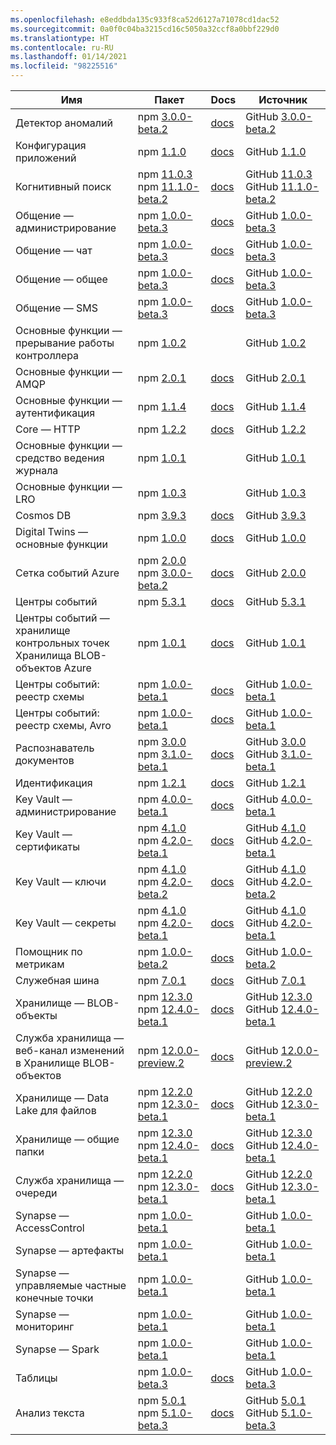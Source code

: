 ```yaml
---
ms.openlocfilehash: e8eddbda135c933f8ca52d6127a71078cd1dac52
ms.sourcegitcommit: 0a0f0c04ba3215cd16c5050a32ccf8a0bbf229d0
ms.translationtype: HT
ms.contentlocale: ru-RU
ms.lasthandoff: 01/14/2021
ms.locfileid: "98225516"
---
```

| Имя | Пакет | Docs | Источник |
| ---- | ------- | ---- | ------ |
| Детектор аномалий | npm [3.0.0-beta.2](https://www.npmjs.com/package/@azure/ai-anomaly-detector/v/3.0.0-beta.2) | [docs](/javascript/api/overview/azure/ai-anomaly-detector-readme/) | GitHub [3.0.0-beta.2](https://github.com/Azure/azure-sdk-for-js/tree/@azure/ai-anomaly-detector_3.0.0-beta.2/sdk/anomalydetector/ai-anomaly-detector/) |
| Конфигурация приложений | npm [1.1.0](https://www.npmjs.com/package/@azure/app-configuration/v/1.1.0) | [docs](/javascript/api/overview/azure/app-configuration-readme/) | GitHub [1.1.0](https://github.com/Azure/azure-sdk-for-js/tree/@azure/app-configuration_1.1.0/sdk/appconfiguration/app-configuration/) |
| Когнитивный поиск | npm [11.0.3](https://www.npmjs.com/package/@azure/search-documents/v/11.0.3)<br>npm [11.1.0-beta.2](https://www.npmjs.com/package/@azure/search-documents/v/11.1.0-beta.2) | [docs](/javascript/api/overview/azure/search-documents-readme/) | GitHub [11.0.3](https://github.com/Azure/azure-sdk-for-js/tree/@azure/search-documents_11.0.3/sdk/search/search-documents/)<br>GitHub [11.1.0-beta.2](https://github.com/Azure/azure-sdk-for-js/tree/@azure/search-documents_11.1.0-beta.2/sdk/search/search-documents/) |
| Общение — администрирование | npm [1.0.0-beta.3](https://www.npmjs.com/package/@azure/communication-administration/v/1.0.0-beta.3) | [docs](/javascript/api/overview/azure/communication-administration-readme/) | GitHub [1.0.0-beta.3](https://github.com/Azure/azure-sdk-for-js/tree/@azure/communication-administration_1.0.0-beta.3/sdk/communication/communication-administration/) |
| Общение — чат | npm [1.0.0-beta.3](https://www.npmjs.com/package/@azure/communication-chat/v/1.0.0-beta.3) | [docs](/javascript/api/overview/azure/communication-chat-readme/) | GitHub [1.0.0-beta.3](https://github.com/Azure/azure-sdk-for-js/tree/@azure/communication-chat_1.0.0-beta.3/sdk/communication/communication-chat/) |
| Общение — общее | npm [1.0.0-beta.3](https://www.npmjs.com/package/@azure/communication-common/v/1.0.0-beta.3) | [docs](/javascript/api/overview/azure/communication-common-readme/) | GitHub [1.0.0-beta.3](https://github.com/Azure/azure-sdk-for-js/tree/@azure/communication-common_1.0.0-beta.3/sdk/communication/communication-common/) |
| Общение — SMS | npm [1.0.0-beta.3](https://www.npmjs.com/package/@azure/communication-sms/v/1.0.0-beta.3) | [docs](/javascript/api/overview/azure/communication-sms-readme/) | GitHub [1.0.0-beta.3](https://github.com/Azure/azure-sdk-for-js/tree/@azure/communication-sms_1.0.0-beta.3/sdk/communication/communication-sms/) |
| Основные функции — прерывание работы контроллера | npm [1.0.2](https://www.npmjs.com/package/@azure/abort-controller/v/1.0.2) |  | GitHub [1.0.2](https://github.com/Azure/azure-sdk-for-js/tree/@azure/abort-controller_1.0.2/sdk/core/abort-controller/) |
| Основные функции — AMQP | npm [2.0.1](https://www.npmjs.com/package/@azure/core-amqp/v/2.0.1) | [docs](/javascript/api/overview/azure/core-amqp-readme/) | GitHub [2.0.1](https://github.com/Azure/azure-sdk-for-js/tree/@azure/core-amqp_2.0.1/sdk/core/core-amqp/) |
| Основные функции — аутентификация | npm [1.1.4](https://www.npmjs.com/package/@azure/core-auth/v/1.1.4) | [docs](/javascript/api/overview/azure/core-auth-readme/) | GitHub [1.1.4](https://github.com/Azure/azure-sdk-for-js/tree/@azure/core-auth_1.1.4/sdk/core/core-auth/) |
| Core — HTTP | npm [1.2.2](https://www.npmjs.com/package/@azure/core-http/v/1.2.2) | [docs](/javascript/api/overview/azure/core-http-readme/) | GitHub [1.2.2](https://github.com/Azure/azure-sdk-for-js/tree/@azure/core-http_1.2.2/sdk/core/core-http/) |
| Основные функции — средство ведения журнала | npm [1.0.1](https://www.npmjs.com/package/@azure/logger/v/1.0.1) |  | GitHub [1.0.1](https://github.com/Azure/azure-sdk-for-js/tree/@azure/logger_1.0.1/sdk/core/logger/) |
| Основные функции — LRO | npm [1.0.3](https://www.npmjs.com/package/@azure/core-lro/v/1.0.3) |  | GitHub [1.0.3](https://github.com/Azure/azure-sdk-for-js/tree/@azure/core-lro_1.0.3/sdk/core/core-lro/) |
| Cosmos DB | npm [3.9.3](https://www.npmjs.com/package/@azure/cosmos/v/3.9.3) | [docs](/javascript/api/overview/azure/cosmos-readme/) | GitHub [3.9.3](https://github.com/Azure/azure-sdk-for-js/tree/@azure/cosmos_3.9.3/sdk/cosmosdb/cosmos/) |
| Digital Twins — основные функции | npm [1.0.0](https://www.npmjs.com/package/@azure/digital-twins-core/v/1.0.0) | [docs](/javascript/api/overview/azure/digital-twins-core-readme/) | GitHub [1.0.0](https://github.com/Azure/azure-sdk-for-js/tree/@azure/digital-twins-core_1.0.0/sdk/digitaltwins/digital-twins-core/) |
| Сетка событий Azure | npm [2.0.0](https://www.npmjs.com/package/@azure/eventgrid/v/2.0.0)<br>npm [3.0.0-beta.2](https://www.npmjs.com/package/@azure/eventgrid/v/3.0.0-beta.2) | [docs](/javascript/api/overview/azure/eventgrid-readme/) | GitHub [2.0.0](https://github.com/Azure/azure-sdk-for-js/tree/master/sdk/eventgrid/eventgrid) |
| Центры событий | npm [5.3.1](https://www.npmjs.com/package/@azure/event-hubs/v/5.3.1) | [docs](/javascript/api/overview/azure/event-hubs-readme/) | GitHub [5.3.1](https://github.com/Azure/azure-sdk-for-js/tree/@azure/event-hubs_5.3.1/sdk/eventhub/event-hubs/) |
| Центры событий — хранилище контрольных точек Хранилища BLOB-объектов Azure | npm [1.0.1](https://www.npmjs.com/package/@azure/eventhubs-checkpointstore-blob/v/1.0.1) | [docs](/javascript/api/overview/azure/eventhubs-checkpointstore-blob-readme/) | GitHub [1.0.1](https://github.com/Azure/azure-sdk-for-js/tree/@azure/eventhubs-checkpointstore-blob_1.0.1/sdk/eventhub/eventhubs-checkpointstore-blob/) |
| Центры событий: реестр схемы | npm [1.0.0-beta.1](https://www.npmjs.com/package/@azure/schema-registry/v/1.0.0-beta.1) | [docs](/javascript/api/overview/azure/schema-registry-readme/) | GitHub [1.0.0-beta.1](https://github.com/Azure/azure-sdk-for-js/tree/@azure/schema-registry_1.0.0-beta.1/sdk/schemaregistry/schema-registry/) |
| Центры событий: реестр схемы, Avro | npm [1.0.0-beta.1](https://www.npmjs.com/package/@azure/schema-registry-avro/v/1.0.0-beta.1) | [docs](/javascript/api/overview/azure/schema-registry-avro-readme/) | GitHub [1.0.0-beta.1](https://github.com/Azure/azure-sdk-for-js/tree/@azure/schema-registry-avro_1.0.0-beta.1/sdk/schemaregistry/schema-registry-avro/) |
| Распознаватель документов | npm [3.0.0](https://www.npmjs.com/package/@azure/ai-form-recognizer/v/3.0.0)<br>npm [3.1.0-beta.1](https://www.npmjs.com/package/@azure/ai-form-recognizer/v/3.1.0-beta.1) | [docs](/javascript/api/overview/azure/ai-form-recognizer-readme/) | GitHub [3.0.0](https://github.com/Azure/azure-sdk-for-js/tree/@azure/ai-form-recognizer_3.0.0/sdk/formrecognizer/ai-form-recognizer/)<br>GitHub [3.1.0-beta.1](https://github.com/Azure/azure-sdk-for-js/tree/@azure/ai-form-recognizer_3.1.0-beta.1/sdk/formrecognizer/ai-form-recognizer/) |
| Идентификация | npm [1.2.1](https://www.npmjs.com/package/@azure/identity/v/1.2.1) | [docs](/javascript/api/overview/azure/identity-readme/) | GitHub [1.2.1](https://github.com/Azure/azure-sdk-for-js/tree/@azure/identity_1.2.1/sdk/identity/identity/) |
| Key Vault — администрирование | npm [4.0.0-beta.1](https://www.npmjs.com/package/@azure/keyvault-admin/v/4.0.0-beta.1) | [docs](/javascript/api/overview/azure/keyvault-admin-readme/) | GitHub [4.0.0-beta.1](https://github.com/Azure/azure-sdk-for-js/tree/@azure/keyvault-admin_4.0.0-beta.1/sdk/keyvault/keyvault-admin/) |
| Key Vault — сертификаты | npm [4.1.0](https://www.npmjs.com/package/@azure/keyvault-certificates/v/4.1.0)<br>npm [4.2.0-beta.1](https://www.npmjs.com/package/@azure/keyvault-certificates/v/4.2.0-beta.1) | [docs](/javascript/api/overview/azure/keyvault-certificates-readme/) | GitHub [4.1.0](https://github.com/Azure/azure-sdk-for-js/tree/@azure/keyvault-certificates_4.1.0/sdk/keyvault/keyvault-certificates/)<br>GitHub [4.2.0-beta.1](https://github.com/Azure/azure-sdk-for-js/tree/@azure/keyvault-certificates_4.2.0-beta.1/sdk/keyvault/keyvault-certificates/) |
| Key Vault — ключи | npm [4.1.0](https://www.npmjs.com/package/@azure/keyvault-keys/v/4.1.0)<br>npm [4.2.0-beta.2](https://www.npmjs.com/package/@azure/keyvault-keys/v/4.2.0-beta.2) | [docs](/javascript/api/overview/azure/keyvault-keys-readme/) | GitHub [4.1.0](https://github.com/Azure/azure-sdk-for-js/tree/@azure/keyvault-keys_4.1.0/sdk/keyvault/keyvault-keys/)<br>GitHub [4.2.0-beta.2](https://github.com/Azure/azure-sdk-for-js/tree/@azure/keyvault-keys_4.2.0-beta.2/sdk/keyvault/keyvault-keys/) |
| Key Vault — секреты | npm [4.1.0](https://www.npmjs.com/package/@azure/keyvault-secrets/v/4.1.0)<br>npm [4.2.0-beta.1](https://www.npmjs.com/package/@azure/keyvault-secrets/v/4.2.0-beta.1) | [docs](/javascript/api/overview/azure/keyvault-secrets-readme/) | GitHub [4.1.0](https://github.com/Azure/azure-sdk-for-js/tree/@azure/keyvault-secrets_4.1.0/sdk/keyvault/keyvault-secrets/)<br>GitHub [4.2.0-beta.1](https://github.com/Azure/azure-sdk-for-js/tree/@azure/keyvault-secrets_4.2.0-beta.1/sdk/keyvault/keyvault-secrets/) |
| Помощник по метрикам | npm [1.0.0-beta.2](https://www.npmjs.com/package/@azure/ai-metrics-advisor/v/1.0.0-beta.2) | [docs](/javascript/api/overview/azure/ai-metrics-advisor-readme/) | GitHub [1.0.0-beta.2](https://github.com/Azure/azure-sdk-for-js/tree/@azure/ai-metrics-advisor_1.0.0-beta.2/sdk/metricsadvisor/ai-metrics-advisor/) |
| Служебная шина | npm [7.0.1](https://www.npmjs.com/package/@azure/service-bus/v/7.0.1) | [docs](/javascript/api/overview/azure/service-bus-readme/) | GitHub [7.0.1](https://github.com/Azure/azure-sdk-for-js/tree/@azure/service-bus_7.0.1/sdk/servicebus/service-bus/) |
| Хранилище — BLOB-объекты | npm [12.3.0](https://www.npmjs.com/package/@azure/storage-blob/v/12.3.0)<br>npm [12.4.0-beta.1](https://www.npmjs.com/package/@azure/storage-blob/v/12.4.0-beta.1) | [docs](/javascript/api/overview/azure/storage-blob-readme/) | GitHub [12.3.0](https://github.com/Azure/azure-sdk-for-js/tree/@azure/storage-blob_12.3.0/sdk/storage/storage-blob/)<br>GitHub [12.4.0-beta.1](https://github.com/Azure/azure-sdk-for-js/tree/@azure/storage-blob_12.4.0-beta.1/sdk/storage/storage-blob/) |
| Служба хранилища — веб-канал изменений в Хранилище BLOB-объектов | npm [12.0.0-preview.2](https://www.npmjs.com/package/@azure/storage-blob-changefeed/v/12.0.0-preview.2) | [docs](/javascript/api/overview/azure/storage-blob-changefeed-readme/) | GitHub [12.0.0-preview.2](https://github.com/Azure/azure-sdk-for-js/tree/@azure/storage-blob-changefeed_12.0.0-preview.2/sdk/storage/storage-blob-changefeed/) |
| Хранилище — Data Lake для файлов | npm [12.2.0](https://www.npmjs.com/package/@azure/storage-file-datalake/v/12.2.0)<br>npm [12.3.0-beta.1](https://www.npmjs.com/package/@azure/storage-file-datalake/v/12.3.0-beta.1) | [docs](/javascript/api/overview/azure/storage-file-datalake-readme/) | GitHub [12.2.0](https://github.com/Azure/azure-sdk-for-js/tree/@azure/storage-file-datalake_12.2.0/sdk/storage/storage-file-datalake/)<br>GitHub [12.3.0-beta.1](https://github.com/Azure/azure-sdk-for-js/tree/@azure/storage-file-datalake_12.3.0-beta.1/sdk/storage/storage-file-datalake/) |
| Хранилище — общие папки | npm [12.3.0](https://www.npmjs.com/package/@azure/storage-file-share/v/12.3.0)<br>npm [12.4.0-beta.1](https://www.npmjs.com/package/@azure/storage-file-share/v/12.4.0-beta.1) | [docs](/javascript/api/overview/azure/storage-file-share-readme/) | GitHub [12.3.0](https://github.com/Azure/azure-sdk-for-js/tree/@azure/storage-file-share_12.3.0/sdk/storage/storage-file-share/)<br>GitHub [12.4.0-beta.1](https://github.com/Azure/azure-sdk-for-js/tree/@azure/storage-file-share_12.4.0-beta.1/sdk/storage/storage-file-share/) |
| Служба хранилища — очереди | npm [12.2.0](https://www.npmjs.com/package/@azure/storage-queue/v/12.2.0)<br>npm [12.3.0-beta.1](https://www.npmjs.com/package/@azure/storage-queue/v/12.3.0-beta.1) | [docs](/javascript/api/overview/azure/storage-queue-readme/) | GitHub [12.2.0](https://github.com/Azure/azure-sdk-for-js/tree/@azure/storage-queue_12.2.0/sdk/storage/storage-queue/)<br>GitHub [12.3.0-beta.1](https://github.com/Azure/azure-sdk-for-js/tree/@azure/storage-queue_12.3.0-beta.1/sdk/storage/storage-queue/) |
| Synapse — AccessControl | npm [1.0.0-beta.1](https://www.npmjs.com/package/@azure/synapse-access-control/v/1.0.0-beta.1) |  | GitHub [1.0.0-beta.1](https://github.com/Azure/azure-sdk-for-js/tree/@azure/synapse-access-control_1.0.0-beta.1/sdk/synapse/synapse-access-control/) |
| Synapse — артефакты | npm [1.0.0-beta.1](https://www.npmjs.com/package/@azure/synapse-artifacts/v/1.0.0-beta.1) |  | GitHub [1.0.0-beta.1](https://github.com/Azure/azure-sdk-for-js/tree/@azure/synapse-artifacts_1.0.0-beta.1/sdk/synapse/synapse-artifacts/) |
| Synapse — управляемые частные конечные точки | npm [1.0.0-beta.1](https://www.npmjs.com/package/@azure/synapse-managed-private-endpoints/v/1.0.0-beta.1) |  | GitHub [1.0.0-beta.1](https://github.com/Azure/azure-sdk-for-js/tree/@azure/synapse-managed-private-endpoints_1.0.0-beta.1/sdk/synapse/synapse-managed-private-endpoints/) |
| Synapse — мониторинг | npm [1.0.0-beta.1](https://www.npmjs.com/package/@azure/synapse-monitoring/v/1.0.0-beta.1) |  | GitHub [1.0.0-beta.1](https://github.com/Azure/azure-sdk-for-js/tree/@azure/synapse-monitoring_1.0.0-beta.1/sdk/synapse/synapse-monitoring/) |
| Synapse — Spark | npm [1.0.0-beta.1](https://www.npmjs.com/package/@azure/synapse-spark/v/1.0.0-beta.1) |  | GitHub [1.0.0-beta.1](https://github.com/Azure/azure-sdk-for-js/tree/@azure/synapse-spark_1.0.0-beta.1/sdk/synapse/synapse-spark/) |
| Таблицы | npm [1.0.0-beta.3](https://www.npmjs.com/package/@azure/data-tables/v/1.0.0-beta.3) | [docs](/javascript/api/overview/azure/data-tables-readme/) | GitHub [1.0.0-beta.3](https://github.com/Azure/azure-sdk-for-js/tree/@azure/data-tables_1.0.0-beta.3/sdk/tables/data-tables/) |
| Анализ текста | npm [5.0.1](https://www.npmjs.com/package/@azure/ai-text-analytics/v/5.0.1)<br>npm [5.1.0-beta.3](https://www.npmjs.com/package/@azure/ai-text-analytics/v/5.1.0-beta.3) | [docs](/javascript/api/overview/azure/ai-text-analytics-readme/) | GitHub [5.0.1](https://github.com/Azure/azure-sdk-for-js/tree/@azure/ai-text-analytics_5.0.1/sdk/textanalytics/ai-text-analytics/)<br>GitHub [5.1.0-beta.3](https://github.com/Azure/azure-sdk-for-js/tree/@azure/ai-text-analytics_5.1.0-beta.3/sdk/textanalytics/ai-text-analytics/) |
